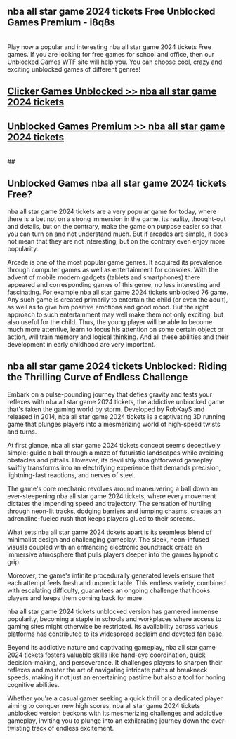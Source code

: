 ## nba all star game 2024 tickets Free Unblocked Games Premium - i8q8s <br>
<br>
Play now a popular and interesting nba all star game 2024 tickets Free games. If you are looking for free games for school and office, then our Unblocked Games WTF site will help you. You can choose cool, crazy and exciting unblocked games of different genres!


##  [Clicker Games Unblocked >> nba all star game 2024 tickets](http://freeplayer.one?title=nba_all_star_game_2024_tickets&ref=04)

##  [Unblocked Games Premium >> nba all star game 2024 tickets](http://freeplayer.one?title=nba_all_star_game_2024_tickets&ref=04)
  <br>
  ##



## Unblocked Games nba all star game 2024 tickets Free?

nba all star game 2024 tickets are a very popular game for today, where there is a bet not on a strong immersion in the game, its reality, thought-out and details, but on the contrary, make the game on purpose easier so that you can turn on and not understand much. But if arcades are simple, it does not mean that they are not interesting, but on the contrary even enjoy more popularity.

Arcade is one of the most popular game genres. It acquired its prevalence through computer games as well as entertainment for consoles. With the advent of mobile modern gadgets (tablets and smartphones) there appeared and corresponding games of this genre, no less interesting and fascinating. For example nba all star game 2024 tickets unblocked 76 game. Any such game is created primarily to entertain the child (or even the adult), as well as to give him positive emotions and good mood. But the right approach to such entertainment may well make them not only exciting, but also useful for the child. Thus, the young player will be able to become much more attentive, learn to focus his attention on some certain object or action, will train memory and logical thinking. And all these abilities and their development in early childhood are very important.

##  nba all star game 2024 tickets Unblocked: Riding the Thrilling Curve of Endless Challenge

Embark on a pulse-pounding journey that defies gravity and tests your reflexes with nba all star game 2024 tickets, the addictive unblocked game that's taken the gaming world by storm. Developed by RobKayS and released in 2014, nba all star game 2024 tickets is a captivating 3D running game that plunges players into a mesmerizing world of high-speed twists and turns.

At first glance, nba all star game 2024 tickets concept seems deceptively simple: guide a ball through a maze of futuristic landscapes while avoiding obstacles and pitfalls. However, its devilishly straightforward gameplay swiftly transforms into an electrifying experience that demands precision, lightning-fast reactions, and nerves of steel.

The game's core mechanic revolves around maneuvering a ball down an ever-steepening nba all star game 2024 tickets, where every movement dictates the impending speed and trajectory. The sensation of hurtling through neon-lit tracks, dodging barriers and jumping chasms, creates an adrenaline-fueled rush that keeps players glued to their screens.

What sets nba all star game 2024 tickets apart is its seamless blend of minimalist design and challenging gameplay. The sleek, neon-infused visuals coupled with an entrancing electronic soundtrack create an immersive atmosphere that pulls players deeper into the games hypnotic grip.

Moreover, the game's infinite procedurally generated levels ensure that each attempt feels fresh and unpredictable. This endless variety, combined with escalating difficulty, guarantees an ongoing challenge that hooks players and keeps them coming back for more.

nba all star game 2024 tickets unblocked version has garnered immense popularity, becoming a staple in schools and workplaces where access to gaming sites might otherwise be restricted. Its availability across various platforms has contributed to its widespread acclaim and devoted fan base.

Beyond its addictive nature and captivating gameplay, nba all star game 2024 tickets fosters valuable skills like hand-eye coordination, quick decision-making, and perseverance. It challenges players to sharpen their reflexes and master the art of navigating intricate paths at breakneck speeds, making it not just an entertaining pastime but also a tool for honing cognitive abilities.

Whether you're a casual gamer seeking a quick thrill or a dedicated player aiming to conquer new high scores, nba all star game 2024 tickets unblocked version beckons with its mesmerizing challenges and addictive gameplay, inviting you to plunge into an exhilarating journey down the ever-twisting track of endless excitement.